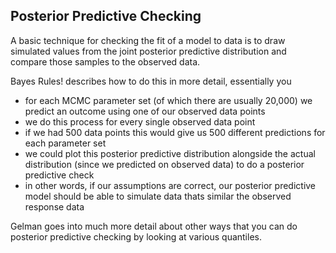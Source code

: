 ## Posterior Predictive Checking

A basic technique for checking the fit of a model to data is to draw simulated values from the joint posterior predictive distribution and compare those samples to the observed data.

Bayes Rules! describes how to do this in more detail, essentially you
- for each MCMC parameter set (of which there are usually 20,000) we predict an outcome using one of our observed data points
- we do this process for every single observed data point
- if we had 500 data points this would give us 500 different predictions for each parameter set
- we could plot this posterior predictive distribution alongside the actual distribution (since we predicted on observed data) to do a posterior predictive check
- in other words, if our assumptions are correct, our posterior predictive model should be able to simulate data thats similar the observed response data

Gelman goes into much more detail about other ways that you can do posterior predictive checking by looking at various quantiles.
